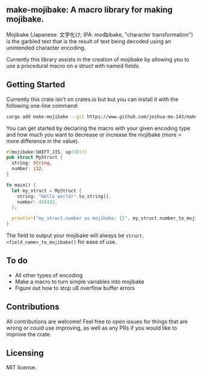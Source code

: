 ## make-mojibake: A macro library for making mojibake.
Mojibake (Japanese: 文字化け; IPA: mod͡ʑibake, "character transformation") is the garbled text that is the result of text being decoded using an unintended character encoding.

Currently this library assists in the creation of mojibake by allowing you to use a procedural macro on a struct with named fields. 

## Getting Started

Currently this crate isn't on crates.io but but you can install it with the following one-line command:

```sh
cargo add make-mojibake --git https://www.github.com/joshua-mo-143/make-mojibake.git
```

You can get started by declaring the macro with your given encoding type and how much you want to decrease or increase the mojibake (more = more difference in the value).

```rs
#[mojibake(SHIFT_JIS, up(10))]
pub struct MyStruct {
  string: String,
  number: i32,
}

fn main() {
  let my_struct = MyStruct {
    string: "Hello world!".to_string(),
    number: 432432,
  };

  println!("my_struct.number as mojibake: {}", my_struct.number_to_mojibake());
}
```

The field to output your mojibake will always be `struct.<field_name>_to_mojibake()` for ease of use.

## To do
- All other types of encoding
- Make a macro to turn simple variables into mojibake
- Figure out how to stop u8 overflow buffer errors

## Contributions
All contributions are welcome! Feel free to open issues for things that are wrong or could use improving, as well as any PRs if you would like to improve the crate.

## Licensing
MIT license.